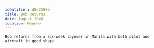 ```yaml
---
identifier: d8d2580e
title: Bob Returns
date: August 1948 
location: Maguwo
---
```


```synopsis
Bob returns from a six-week layover in Manila with both pilot and
aircraft in good shape.
```

